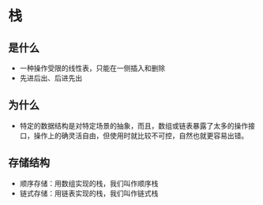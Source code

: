 # 栈

## 是什么

* 一种操作受限的线性表，只能在一侧插入和删除
* 先进后出、后进先出

## 为什么

* 特定的数据结构是对特定场景的抽象，而且，数组或链表暴露了太多的操作接口，操作上的确灵活自由，但使用时就比较不可控，自然也就更容易出错。

## 存储结构

* 顺序存储：用数组实现的栈，我们叫作顺序栈
* 链式存储：用链表实现的栈，我们叫作链式栈

